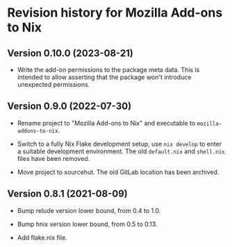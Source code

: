 # Revision history for Mozilla Add-ons to Nix

## Version 0.10.0 (2023-08-21)

* Write the add-on permissions to the package meta data. This is
  intended to allow asserting that the package won't introduce
  unexpected permissions.

## Version 0.9.0 (2022-07-30)

* Rename project to "Mozilla Add-ons to Nix" and executable to
  `mozilla-addons-to-nix`.

* Switch to a fully Nix Flake development setup, use `nix develop` to
  enter a suitable development environment. The old `default.nix` and
  `shell.nix` files have been removed.

* Move project to sourcehut. The old GitLab location has been
  archived.

## Version 0.8.1 (2021-08-09)

* Bump relude version lower bound, from 0.4 to 1.0.

* Bump hnix version lower bound, from 0.5 to 0.13.

* Add flake.nix file.
